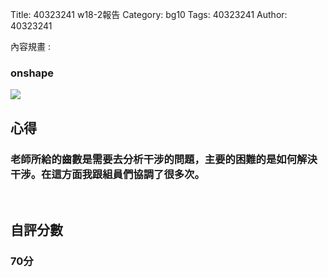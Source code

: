 Title: 40323241 w18-2報告 
Category: bg10
Tags: 40323241
Author: 40323241

內容規畫 :  
<!-- PELICAN_END_SUMMARY -->
<h3>onshape</h3>
<img src="http://i.imgur.com/jZWqkm8.png">
<br/>
<h2>心得</h2>
<h3>老師所給的齒數是需要去分析干涉的問題，主要的困難的是如何解決干涉。在這方面我跟組員們協調了很多次。</h3>
<br/>
<h2>自評分數</h2>
<h3>70分</h3>
